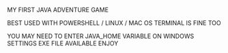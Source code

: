 MY FIRST JAVA ADVENTURE GAME

BEST USED WITH POWERSHELL / LINUX / MAC OS TERMINAL IS FINE TOO

YOU MAY NEED TO ENTER JAVA_HOME VARIABLE ON WINDOWS SETTINGS
EXE FILE AVAILABLE
ENJOY
